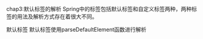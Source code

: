 chap3:默认标签的解析
    Spring中的标签包括默认标签和自定义标签两种，两种标签的用法及解析方式存在着很大不同。

   默认标签
        默认标签使用parseDefaultElement函数进行解析